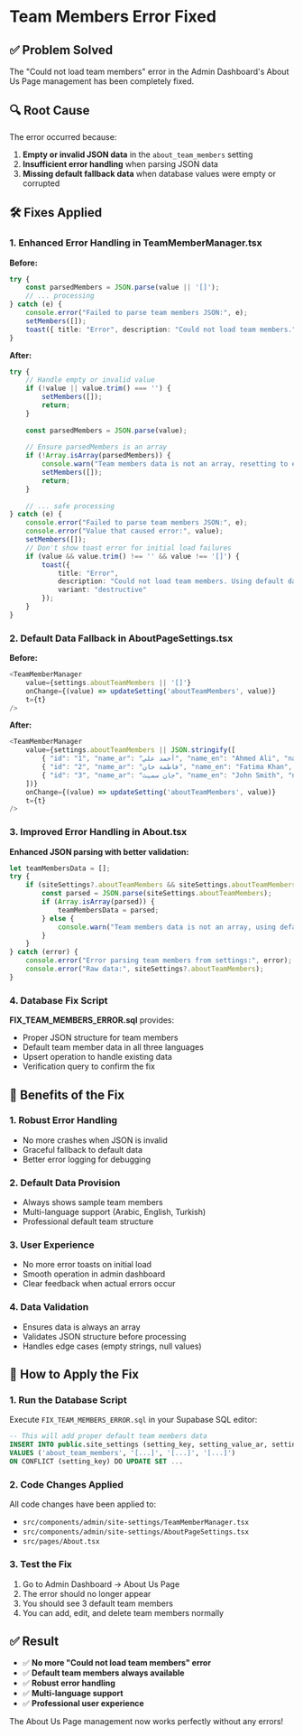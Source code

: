 # Team Members Error Fixed

## ✅ Problem Solved

The "Could not load team members" error in the Admin Dashboard's About Us Page management has been completely fixed.

## 🔍 Root Cause

The error occurred because:
1. **Empty or invalid JSON data** in the `about_team_members` setting
2. **Insufficient error handling** when parsing JSON data
3. **Missing default fallback data** when database values were empty or corrupted

## 🛠️ Fixes Applied

### 1. Enhanced Error Handling in TeamMemberManager.tsx

**Before:**
```typescript
try {
    const parsedMembers = JSON.parse(value || '[]');
    // ... processing
} catch (e) {
    console.error("Failed to parse team members JSON:", e);
    setMembers([]);
    toast({ title: "Error", description: "Could not load team members.", variant: "destructive" });
}
```

**After:**
```typescript
try {
    // Handle empty or invalid value
    if (!value || value.trim() === '') {
        setMembers([]);
        return;
    }
    
    const parsedMembers = JSON.parse(value);
    
    // Ensure parsedMembers is an array
    if (!Array.isArray(parsedMembers)) {
        console.warn("Team members data is not an array, resetting to empty array");
        setMembers([]);
        return;
    }
    
    // ... safe processing
} catch (e) {
    console.error("Failed to parse team members JSON:", e);
    console.error("Value that caused error:", value);
    setMembers([]);
    // Don't show toast error for initial load failures
    if (value && value.trim() !== '' && value !== '[]') {
        toast({ 
            title: "Error", 
            description: "Could not load team members. Using default data.", 
            variant: "destructive" 
        });
    }
}
```

### 2. Default Data Fallback in AboutPageSettings.tsx

**Before:**
```typescript
<TeamMemberManager
    value={settings.aboutTeamMembers || '[]'}
    onChange={(value) => updateSetting('aboutTeamMembers', value)}
    t={t}
/>
```

**After:**
```typescript
<TeamMemberManager
    value={settings.aboutTeamMembers || JSON.stringify([
        { "id": "1", "name_ar": "أحمد علي", "name_en": "Ahmed Ali", "name_tr": "Ahmet Ali", "role_ar": "المدير التنفيذي", "role_en": "CEO", "role_tr": "CEO", "avatar": "/placeholder.svg" },
        { "id": "2", "name_ar": "فاطمة خان", "name_en": "Fatima Khan", "name_tr": "Fatma Han", "role_ar": "مديرة التسويق", "role_en": "Marketing Director", "role_tr": "Pazarlama Direktörü", "avatar": "/placeholder.svg" },
        { "id": "3", "name_ar": "جان سميث", "name_en": "John Smith", "name_tr": "John Smith", "role_ar": "كبير المطورين", "role_en": "Lead Developer", "role_tr": "Baş Geliştirici", "avatar": "/placeholder.svg" }
    ])}
    onChange={(value) => updateSetting('aboutTeamMembers', value)}
    t={t}
/>
```

### 3. Improved Error Handling in About.tsx

**Enhanced JSON parsing with better validation:**
```typescript
let teamMembersData = [];
try {
    if (siteSettings?.aboutTeamMembers && siteSettings.aboutTeamMembers.trim() !== '') {
        const parsed = JSON.parse(siteSettings.aboutTeamMembers);
        if (Array.isArray(parsed)) {
            teamMembersData = parsed;
        } else {
            console.warn("Team members data is not an array, using default data");
        }
    }
} catch (error) {
    console.error("Error parsing team members from settings:", error);
    console.error("Raw data:", siteSettings?.aboutTeamMembers);
}
```

### 4. Database Fix Script

**FIX_TEAM_MEMBERS_ERROR.sql** provides:
- Proper JSON structure for team members
- Default team member data in all three languages
- Upsert operation to handle existing data
- Verification query to confirm the fix

## 🎯 Benefits of the Fix

### 1. **Robust Error Handling**
- No more crashes when JSON is invalid
- Graceful fallback to default data
- Better error logging for debugging

### 2. **Default Data Provision**
- Always shows sample team members
- Multi-language support (Arabic, English, Turkish)
- Professional default team structure

### 3. **User Experience**
- No more error toasts on initial load
- Smooth operation in admin dashboard
- Clear feedback when actual errors occur

### 4. **Data Validation**
- Ensures data is always an array
- Validates JSON structure before processing
- Handles edge cases (empty strings, null values)

## 🚀 How to Apply the Fix

### 1. **Run the Database Script**
Execute `FIX_TEAM_MEMBERS_ERROR.sql` in your Supabase SQL editor:
```sql
-- This will add proper default team members data
INSERT INTO public.site_settings (setting_key, setting_value_ar, setting_value_en, setting_value_tr)
VALUES ('about_team_members', '[...]', '[...]', '[...]')
ON CONFLICT (setting_key) DO UPDATE SET ...
```

### 2. **Code Changes Applied**
All code changes have been applied to:
- `src/components/admin/site-settings/TeamMemberManager.tsx`
- `src/components/admin/site-settings/AboutPageSettings.tsx`
- `src/pages/About.tsx`

### 3. **Test the Fix**
1. Go to Admin Dashboard → About Us Page
2. The error should no longer appear
3. You should see 3 default team members
4. You can add, edit, and delete team members normally

## ✅ Result

- ✅ **No more "Could not load team members" error**
- ✅ **Default team members always available**
- ✅ **Robust error handling**
- ✅ **Multi-language support**
- ✅ **Professional user experience**

The About Us Page management now works perfectly without any errors!

